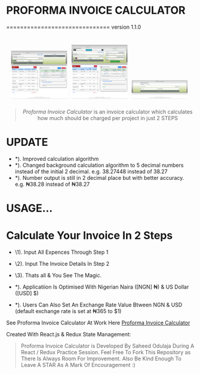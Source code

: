 # PROFORMA INVOICE CALCULATOR

==============================
version 1.1.0

<h1 align="center">
  <a href="./screenshot/sido1.png" style="margin-right: 5px"><img src="./screenshot/sido1.png" alt='Screenshot 1' width="150"/></a>
  <a href="./screenshot/sido2.png" style="margin-right: 5px"><img src="./screenshot/sido2.png" alt='Screenshot 1'alt='Screenshot 2' width="150"/></a>
  <a href="./screenshot/sido3.png" style="margin-right: 5px"><img src="./screenshot/sido3.png" alt='Screenshot 3' width="150"/></a>  
</h1>

<blockquote align="center">
    <em>Proforma Invoice Calculator</em> is an invoice calculator which calculates how much should be charged per project in just 2 STEPS
</blockquote>

# UPDATE

- \*). Improved calculation algorithm
- \*). Changed background calculation algorithm to 5 decimal numbers instead of the initial 2 decimal. e.g. 38.27448 instead of 38.27
- \*). Number output is still in 2 decimal place but with better accuracy. e.g. ₦38.28 instead of ₦38.27

# USAGE...

# Calculate Your Invoice In 2 Steps

- \1). Input All Expences Through Step 1
- \2). Input The Invoice Details In Step 2
- \3). Thats all & You See The Magic.

- \*). Applicatiion Is Optimised With Nigerian Naira ([NGN] ₦) & US Dollar ([USD] \$)
- \*). Users Can Also Set An Exchange Rate Value Btween NGN & USD (default exchange rate is set at ₦365 to \$1)

See Proforma Invoice Calculator At Work Here [Proforma Invoice Calculator](https://sidodus.github.io/Sidodus-proforma-invoice-calculator/)

Created With React.js & Redux State Management:

> Proforma Invoice Calculator is Developed By Saheed Odulaja During A React / Redux Practice Session.
> Feel Free To Fork This Repository as There Is Always Room For Improvement.
> Also Be Kind Enough To Leave A STAR As A Mark Of Encouragement :)
